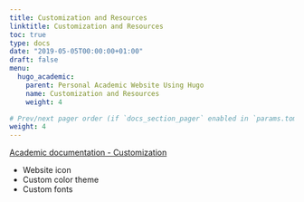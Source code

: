 ```yaml
---
title: Customization and Resources
linktitle: Customization and Resources
toc: true
type: docs
date: "2019-05-05T00:00:00+01:00"
draft: false
menu:
  hugo_academic:
    parent: Personal Academic Website Using Hugo
    name: Customization and Resources
    weight: 4

# Prev/next pager order (if `docs_section_pager` enabled in `params.toml`)
weight: 4
---
```


[Academic documentation - Customization](https://sourcethemes.com/academic/docs/customization/)

- Website icon
- Custom color theme
- Custom fonts


